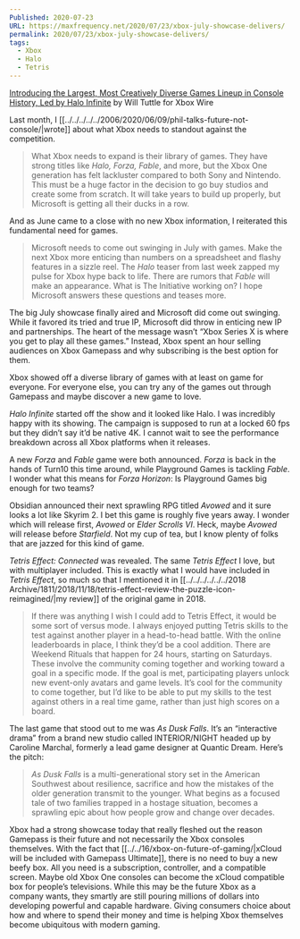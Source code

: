 ```yaml
---
Published: 2020-07-23
URL: https://maxfrequency.net/2020/07/23/xbox-july-showcase-delivers/
permalink: 2020/07/23/xbox-july-showcase-delivers/
tags:
  - Xbox
  - Halo
  - Tetris
---
```

[Introducing the Largest, Most Creatively Diverse Games Lineup in Console History, Led by Halo Infinite](https://news.xbox.com/en-us/2020/07/23/xbox-games-showcase-news-and-announcements/) by Will Tuttle for Xbox Wire

Last month, I [[../../../../../2006/2020/06/09/phil-talks-future-not-console/|wrote]] about what Xbox needs to standout against the competition.

> What Xbox needs to expand is their library of games. They have strong titles like *Halo, Forza, Fable*, and more, but the Xbox One generation has felt lackluster compared to both Sony and Nintendo. This must be a huge factor in the decision to go buy studios and create some from scratch. It will take years to build up properly, but Microsoft is getting all their ducks in a row.

And as June came to a close with no new Xbox information, I reiterated this fundamental need for games.

> Microsoft needs to come out swinging in July with games. Make the next Xbox more enticing than numbers on a spreadsheet and flashy features in a sizzle reel. The *Halo* teaser from last week zapped my pulse for Xbox hype back to life. There are rumors that *Fable* will make an appearance. What is The Initiative working on? I hope Microsoft answers these questions and teases more.

The big July showcase finally aired and Microsoft did come out swinging. While it favored its tried and true IP, Microsoft did throw in enticing new IP and partnerships. The heart of the message wasn’t “Xbox Series X is where you get to play all these games.” Instead, Xbox spent an hour selling audiences on Xbox Gamepass and why subscribing is the best option for them.

Xbox showed off a diverse library of games with at least on game for everyone. For everyone else, you can try any of the games out through Gamepass and maybe discover a new game to love.

*Halo Infinite* started off the show and it looked like Halo. I was incredibly happy with its showing. The campaign is supposed to run at a locked 60 fps but they didn’t say it’d be native 4K. I cannot wait to see the performance breakdown across all Xbox platforms when it releases.

A new *Forza* and *Fable* game were both announced. *Forza* is back in the hands of Turn10 this time around, while Playground Games is tackling *Fable*. I wonder what this means for *Forza Horizon*: Is Playground Games big enough for two teams?

Obsidian announced their next sprawling RPG titled *Avowed* and it sure looks a lot like Skyrim 2. I bet this game is roughly five years away. I wonder which will release first, *Avowed* or *Elder Scrolls VI*. Heck, maybe *Avowed* will release before *Starfield*. Not my cup of tea, but I know plenty of folks that are jazzed for this kind of game.

*Tetris Effect: Connected* was revealed. The same *Tetris Effect* I love, but with multiplayer included. This is exactly what I would have included in *Tetris Effect*, so much so that I mentioned it in [[../../../../../../2018 Archive/1811/2018/11/18/tetris-effect-review-the-puzzle-icon-reimagined/|my review]] of the original game in 2018.

> If there was anything I wish I could add to Tetris Effect, it would be some sort of versus mode. I always enjoyed putting Tetris skills to the test against another player in a head-to-head battle. With the online leaderboards in place, I think they’d be a cool addition. There are Weekend Rituals that happen for 24 hours, starting on Saturdays. These involve the community coming together and working toward a goal in a specific mode. If the goal is met, participating players unlock new event-only avatars and game levels. It’s cool for the community to come together, but I’d like to be able to put my skills to the test against others in a real time game, rather than just high scores on a board.

The last game that stood out to me was *As Dusk Falls*. It’s an “interactive drama” from a brand new studio called INTERIOR/NIGHT headed up by Caroline Marchal, formerly a lead game designer at Quantic Dream. Here’s the pitch:

> *As Dusk Falls* is a multi-generational story set in the American Southwest about resilience, sacrifice and how the mistakes of the older generation transmit to the younger. What begins as a focused tale of two families trapped in a hostage situation, becomes a sprawling epic about how people grow and change over decades.

Xbox had a strong showcase today that really fleshed out the reason Gamepass is their future and not necessarily the Xbox consoles themselves. With the fact that  [[../../16/xbox-on-future-of-gaming/|xCloud will be included with Gamepass Ultimate]], there is no need to buy a new beefy box. All you need is a subscription, controller, and a compatible screen. Maybe old Xbox One consoles can become the xCloud compatible box for people’s televisions. While this may be the future Xbox as a company wants, they smartly are still pouring millions of dollars into developing powerful and capable hardware. Giving consumers choice about how and where to spend their money and time is helping Xbox themselves become ubiquitous with modern gaming.